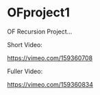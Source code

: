 # OFproject1

OF Recursion Project...



Short Video:

https://vimeo.com/159360708

Fuller Video:

https://vimeo.com/159360834
